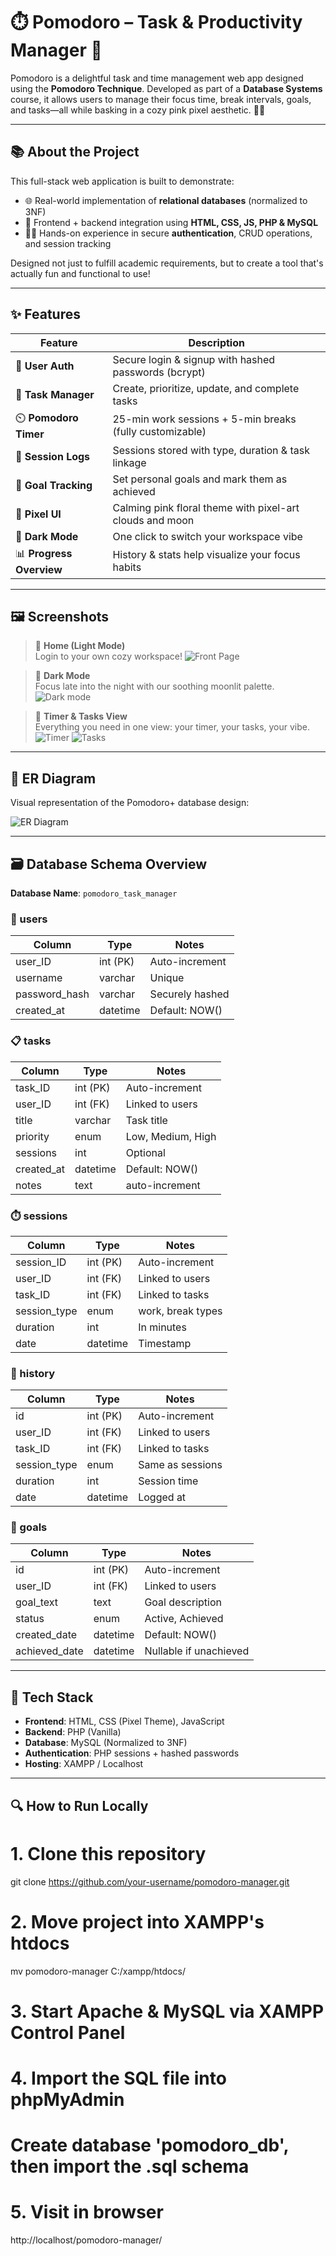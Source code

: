 # ⏱️ Pomodoro – Task & Productivity Manager 🌸  

Pomodoro is a delightful task and time management web app designed using the **Pomodoro Technique**. Developed as part of a **Database Systems** course, it allows users to manage their focus time, break intervals, goals, and tasks—all while basking in a cozy pink pixel aesthetic. 🌙✨

---

## 📚 About the Project

This full-stack web application is built to demonstrate:

- 🌐 Real-world implementation of **relational databases** (normalized to 3NF)
- 🎨 Frontend + backend integration using **HTML, CSS, JS, PHP & MySQL**
- 👩‍💻 Hands-on experience in secure **authentication**, CRUD operations, and session tracking

Designed not just to fulfill academic requirements, but to create a tool that's actually fun and functional to use!

---

## ✨ Features

| Feature             | Description |
|---------------------|-------------|
| 👤 **User Auth**         | Secure login & signup with hashed passwords (bcrypt) |
| 📝 **Task Manager**      | Create, prioritize, update, and complete tasks |
| ⏲️ **Pomodoro Timer**    | 25-min work sessions + 5-min breaks (fully customizable) |
| 📜 **Session Logs**      | Sessions stored with type, duration & task linkage |
| 🎯 **Goal Tracking**     | Set personal goals and mark them as achieved |
| 🌸 **Pixel UI**          | Calming pink floral theme with pixel-art clouds and moon |
| 🌙 **Dark Mode**         | One click to switch your workspace vibe |
| 📊 **Progress Overview** | History & stats help visualize your focus habits |

---

## 🖼️ Screenshots

> 🌼 **Home (Light Mode)**  
> Login to your own cozy workspace!
> ![Front Page](frontend.png)


> 🌙 **Dark Mode**  
> Focus late into the night with our soothing moonlit palette.
> ![Dark mode](front.png)

> 🍅 **Timer & Tasks View**  
> Everything you need in one view: your timer, your tasks, your vibe.
> ![Timer](ss.png)
![Tasks](ss2.png)
---

## 🧠 ER Diagram

Visual representation of the Pomodoro+ database design:

![ER Diagram](PomodoroTimer4.png)

---

## 🗃️ Database Schema Overview

**Database Name**: `pomodoro_task_manager`

### 🔐 users
| Column         | Type         | Notes             |
|----------------|--------------|-------------------|
| user_ID        | int (PK)     | Auto-increment    |
| username       | varchar      | Unique            |
| password_hash  | varchar      | Securely hashed   |
| created_at    | datetime     | Default: NOW()    |

### 📋 tasks
| Column         | Type         | Notes             |
|----------------|--------------|-------------------|
| task_ID        | int (PK)     | Auto-increment    |
| user_ID        | int (FK)     | Linked to users   |
| title          | varchar      | Task title        |
| priority       | enum         | Low, Medium, High |
| sessions | int     | Optional          |
| created_at    | datetime     | Default: NOW()    |
| notes | text | auto-increment |

### ⏱️ sessions
| Column         | Type         | Notes             |
|----------------|--------------|-------------------|
| session_ID     | int (PK)     | Auto-increment    |
| user_ID        | int (FK)     | Linked to users   |
| task_ID        | int (FK)     | Linked to tasks   |
| session_type   | enum         | work, break types |
| duration       | int          | In minutes        |
| date           | datetime     | Timestamp         |

### 📜 history
| Column         | Type         | Notes             |
|----------------|--------------|-------------------|
| id             | int (PK)     | Auto-increment    |
| user_ID        | int (FK)     | Linked to users   |
| task_ID        | int (FK)     | Linked to tasks   |
| session_type   | enum         | Same as sessions  |
| duration       | int          | Session time      |
| date           | datetime     | Logged at         |

### 🎯 goals
| Column         | Type         | Notes                  |
|----------------|--------------|------------------------|
| id             | int (PK)     | Auto-increment         |
| user_ID        | int (FK)     | Linked to users        |
| goal_text      | text         | Goal description       |
| status         | enum         | Active, Achieved       |
| created_date   | datetime     | Default: NOW()         |
| achieved_date  | datetime     | Nullable if unachieved |

---

## 🧱 Tech Stack

- **Frontend**: HTML, CSS (Pixel Theme), JavaScript
- **Backend**: PHP (Vanilla)
- **Database**: MySQL (Normalized to 3NF)
- **Authentication**: PHP sessions + hashed passwords
- **Hosting**: XAMPP / Localhost

---

## 🔍 How to Run Locally

# 1. Clone this repository
git clone https://github.com/your-username/pomodoro-manager.git

# 2. Move project into XAMPP's htdocs
mv pomodoro-manager C:/xampp/htdocs/

# 3. Start Apache & MySQL via XAMPP Control Panel

# 4. Import the SQL file into phpMyAdmin
#    Create database 'pomodoro_db', then import the .sql schema

# 5. Visit in browser
http://localhost/pomodoro-manager/
